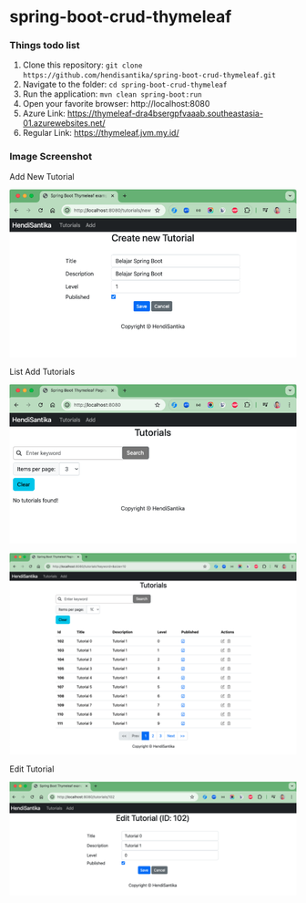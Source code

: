 # spring-boot-crud-thymeleaf

### Things todo list

1. Clone this repository: `git clone https://github.com/hendisantika/spring-boot-crud-thymeleaf.git`
2. Navigate to the folder: `cd spring-boot-crud-thymeleaf`
3. Run the application: `mvn clean spring-boot:run`
4. Open your favorite browser: http://localhost:8080
5. Azure Link: https://thymeleaf-dra4bsergpfvaaab.southeastasia-01.azurewebsites.net/
6. Regular Link: https://thymeleaf.jvm.my.id/

### Image Screenshot

Add New Tutorial

![Add New Tutorial](img/add.png "Add New Tutorial")

List Add Tutorials

![List Add Tutorials](img/index.png "List Add Tutorials")

![List Add Tutorials](img/list.png "List Add Tutorials")

Edit Tutorial

![Edit Tutorial](img/edit.png "Edit Tutorial")
